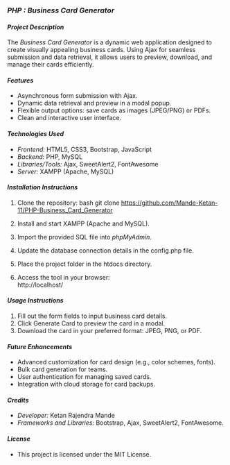 ### *PHP : Business Card Generator*

#### *Project Description*
The *Business Card Generator* is a dynamic web application designed to create visually appealing business cards. Using Ajax for seamless submission and data retrieval, it allows users to preview, download, and manage their cards efficiently.

#### *Features*
- Asynchronous form submission with Ajax.  
- Dynamic data retrieval and preview in a modal popup.  
- Flexible output options: save cards as images (JPEG/PNG) or PDFs.  
- Clean and interactive user interface.  

#### *Technologies Used*
- *Frontend:* HTML5, CSS3, Bootstrap, JavaScript  
- *Backend:* PHP, MySQL  
- *Libraries/Tools:* Ajax, SweetAlert2, FontAwesome  
- *Server:* XAMPP (Apache, MySQL)

#### *Installation Instructions*
1. Clone the repository:
   bash
   git clone https://github.com/Mande-Ketan-11/PHP-Business_Card_Generator
   
2. Install and start XAMPP (Apache and MySQL).  
3. Import the provided SQL file into *phpMyAdmin*.  
4. Update the database connection details in the config.php file.  
5. Place the project folder in the htdocs directory.  
6. Access the tool in your browser:  
   http://localhost/<project-folder>  

#### *Usage Instructions*
1. Fill out the form fields to input business card details.  
2. Click Generate Card to preview the card in a modal.  
3. Download the card in your preferred format: JPEG, PNG, or PDF.  

#### *Future Enhancements*
- Advanced customization for card design (e.g., color schemes, fonts).  
- Bulk card generation for teams.  
- User authentication for managing saved cards.  
- Integration with cloud storage for card backups.  

#### *Credits*
- *Developer:* Ketan Rajendra Mande  
- *Frameworks and Libraries:* Bootstrap, Ajax, SweetAlert2, FontAwesome.

#### *License*
- This project is licensed under the MIT License.
